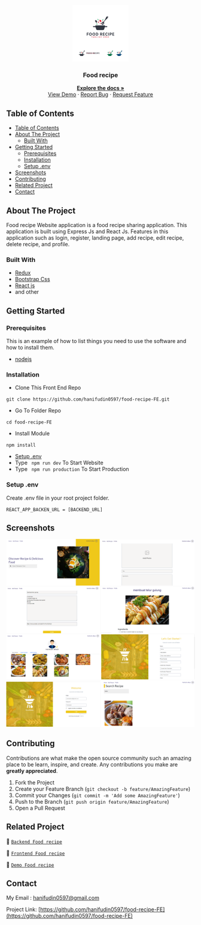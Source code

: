 <br />
<p align="center">
<div align="center">
  <img height="150" src="/screenshots/logo.webp"/>
</div>
  <h3 align="center">Food recipe</h3>
  <p align="center">
    <a href="https://github.com/hanifudin0597/food-recipe-FE"><strong>Explore the docs »</strong></a>
    <br />
    <a href="https://foods-recipes.netlify.app/">View Demo</a>
    ·
    <a href="https://github.com/hanifudin0597/food-recipe-FE/issues">Report Bug</a>
    ·
    <a href="https://github.com/hanifudin0597/food-recipe-FE/issues">Request Feature</a>
  </p>
</p>



<!-- TABLE OF CONTENTS -->
## Table of Contents

- [Table of Contents](#table-of-contents)
- [About The Project](#about-the-project)
  - [Built With](#built-with)
- [Getting Started](#getting-started)
  - [Prerequisites](#prerequisites)
  - [Installation](#installation)
  - [Setup .env](#setup-env)
- [Screenshots](#screenshots)
- [Contributing](#contributing)
- [Related Project](#related-project)
- [Contact](#contact)



<!-- ABOUT THE PROJECT -->
## About The Project

Food recipe Website application is a food recipe sharing application. This application is built using Express Js and React Js. Features in this application such as login, register, landing page, add recipe, edit recipe, delete recipe, and profile.

### Built With

- [Redux](https://redux.js.org/)
- [Bootstrap Css](https://getbootstrap.com/)
- [React js](https://reactjs.org/)
- and other


<!-- GETTING STARTED -->
## Getting Started

### Prerequisites

This is an example of how to list things you need to use the software and how to install them.

* [nodejs](https://nodejs.org/en/download/)

### Installation

- Clone This Front End Repo
```
git clone https://github.com/hanifudin0597/food-recipe-FE.git
```
- Go To Folder Repo
```
cd food-recipe-FE
```
- Install Module
```
npm install
```
- <a href="#setup-env">Setup .env</a>
- Type ` npm run dev` To Start Website
- Type ` npm run production` To Start Production

### Setup .env
Create .env file in your root project folder.
```
REACT_APP_BACKEN_URL = [BACKEND_URL]
```

<!-- ROADMAP -->
## Screenshots

<div align="center">
  <img width="250px" src="/screenshots/landing.PNG" alt="1" />
  <img width="250px" src="/screenshots/addrecipe.PNG" alt="2" />
  <img width="250px" src="/screenshots/editrecipe.PNG" alt="3" /> 
  <img width="250px" src="/screenshots/detailrecipe.PNG" alt="4" />
  <img width="250px" src="/screenshots/myprofile.PNG" alt="5" />
  <img width="250px" src="/screenshots/register.PNG" alt="6" /> 
  <img width="250px" src="/screenshots/login.PNG" alt="7" />
  <img width="250px" src="/screenshots/searchrecipe.PNG" alt="8" />
</div>

<!-- CONTRIBUTING -->
## Contributing

Contributions are what make the open source community such an amazing place to be learn, inspire, and create. Any contributions you make are **greatly appreciated**.

1. Fork the Project
2. Create your Feature Branch (`git checkout -b feature/AmazingFeature`)
3. Commit your Changes (`git commit -m 'Add some AmazingFeature'`)
4. Push to the Branch (`git push origin feature/AmazingFeature`)
5. Open a Pull Request



## Related Project
:rocket: [`Backend Food recipe`](https://github.com/hanifudin0597/api-recipe-resto)

:rocket: [`Frontend Food recipe`](https://github.com/hanifudin0597/food-recipe-FE)

:rocket: [`Demo Food recipe`](https://foods-recipes.netlify.app/)

<!-- CONTACT -->
## Contact

My Email : hanifudin0597@gmail.com

Project Link: [https://github.com/hanifudin0597/food-recipe-FE](https://github.com/hanifudin0597/food-recipe-FE)
